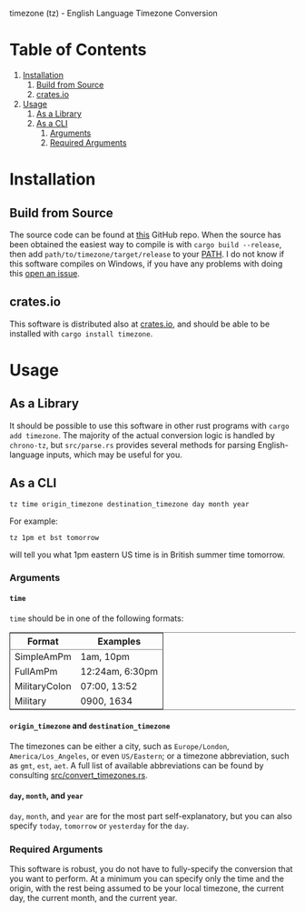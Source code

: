 timezone (tz) - English Language Timezone Conversion


# Table of Contents

1.  [Installation](#orgba9af16)
    1.  [Build from Source](#org1b2c114)
    2.  [crates.io](#org0f6e1b5)
2.  [Usage](#orgd322d81)
    1.  [As a Library](#orgc30512a)
    2.  [As a CLI](#org5f5989b)
        1.  [Arguments](#org293ad34)
        2.  [Required Arguments](#org9215a22)


<a id="orgba9af16"></a>

# Installation


<a id="org1b2c114"></a>

## Build from Source

The source code can be found at [this](https://github.com/LiquidZulu/timezone) GitHub repo. When the source has been obtained the easiest way to compile is with `cargo build --release`, then add `path/to/timezone/target/release` to your [PATH](https://en.wikipedia.org/wiki/PATH_(variable)). I do not know if this software compiles on Windows, if you have any problems with doing this [open an issue](https://github.com/LiquidZulu/timezone/issues).


<a id="org0f6e1b5"></a>

## crates.io

This software is distributed also at [crates.io](https://crates.io/crates/timezone), and should be able to be installed with `cargo install timezone`.


<a id="orgd322d81"></a>

# Usage


<a id="orgc30512a"></a>

## As a Library

It should be possible to use this software in other rust programs with `cargo add timezone`. The majority of the actual conversion logic is handled by `chrono-tz`, but `src/parse.rs` provides several methods for parsing English-language inputs, which may be useful for you.


<a id="org5f5989b"></a>

## As a CLI

    tz time origin_timezone destination_timezone day month year

For example:

    tz 1pm et bst tomorrow

will tell you what 1pm eastern US time is in British summer time tomorrow.


<a id="org293ad34"></a>

### Arguments


#### `time`

`time` should be in one of the following formats:

<table border="2" cellspacing="0" cellpadding="6" rules="groups" frame="hsides">


<colgroup>
<col  class="org-left" />

<col  class="org-left" />
</colgroup>
<thead>
<tr>
<th scope="col" class="org-left">Format</th>
<th scope="col" class="org-left">Examples</th>
</tr>
</thead>

<tbody>
<tr>
<td class="org-left">SimpleAmPm</td>
<td class="org-left">1am, 10pm</td>
</tr>


<tr>
<td class="org-left">FullAmPm</td>
<td class="org-left">12:24am, 6:30pm</td>
</tr>


<tr>
<td class="org-left">MilitaryColon</td>
<td class="org-left">07:00, 13:52</td>
</tr>


<tr>
<td class="org-left">Military</td>
<td class="org-left">0900, 1634</td>
</tr>
</tbody>
</table>


#### `origin_timezone` and `destination_timezone`

The timezones can be either a city, such as `Europe/London`, `America/Los_Angeles`, or even `US/Eastern`; or a timezone abbreviation, such as `gmt`, `est`, `aet`. A full list of available abbreviations can be found by consulting [src/convert\_timezones.rs](https://github.com/LiquidZulu/timezone/blob/main/src/convert_timezones.rs).


#### `day`, `month`, and `year`

`day`, `month`, and `year` are for the most part self-explanatory, but you can also specify `today`, `tomorrow` or `yesterday` for the `day`.


<a id="org9215a22"></a>

### Required Arguments

This software is robust, you do not have to fully-specify the conversion that you want to perform. At a minimum you can specify only the time and the origin, with the rest being assumed to be your local timezone, the current day, the current month, and the current year.

